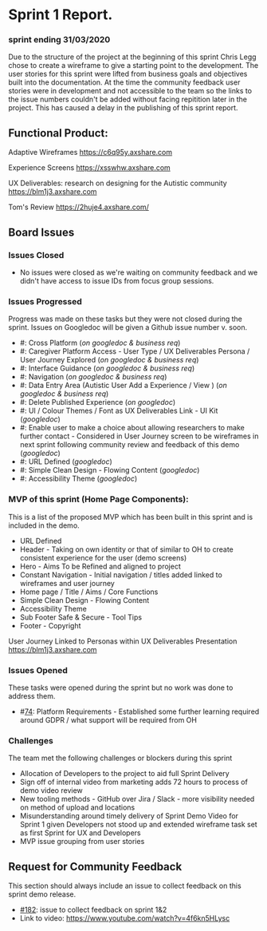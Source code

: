 # Sprint 1 Report.
### sprint ending 31/03/2020

Due to the structure of the project at the beginning of this sprint Chris Legg chose to create a wireframe to give a starting point to the development. The user stories for this sprint were lifted from business goals and objectives built into the documentation. At the time the community feedback user stories were in development and not accessible to the team so the links to the issue numbers couldn't be added without facing repitition later in the project. This has caused a delay in the publishing of this sprint report. 

## Functional Product:

Adaptive Wireframes 
https://c6q95y.axshare.com

Experience Screens 
https://xsswhw.axshare.com 

UX Deliverables: research on designing for the Autistic community 
https://blm1j3.axshare.com

Tom's Review
https://2huje4.axshare.com/

## Board Issues

### Issues Closed
* No issues were closed as we're waiting on community feedback and we didn't have access to issue IDs from focus group sessions.

### Issues Progressed
Progress was made on these tasks but they were not closed during the sprint. Issues on Googledoc will be given a Github issue number v. soon.
*	#: Cross Platform (*on googledoc & business req*)
*	#: Caregiver Platform Access - User Type / UX Deliverables Persona / User  Journey Explored (*on googledoc & business req*)
*	#: Interface Guidance (*on googledoc & business req*)
* 	#: Navigation (*on googledoc & business req*)
*	#: Data Entry Area (Autistic User Add a Experience / View ) (*on googledoc & business req*)
*	#: Delete Published Experience (*on googledoc*)
*	#: UI / Colour Themes / Font as UX Deliverables Link - UI Kit (*googledoc*)
*	#: Enable user to make a choice about allowing researchers to make further contact - Considered in User Journey screen to be wireframes in next sprint following community review and feedback of this demo (*googledoc*)
*	#: URL Defined (*googledoc*)
*	#: Simple Clean Design - Flowing Content (*googledoc*)
* 	#: Accessibility Theme (*googledoc*)

### MVP of this sprint (Home Page Components): 
This is a list of the proposed MVP which has been built in this sprint and is included in the demo. 
*	URL Defined 
*	Header - Taking on own identity or that of similar to OH to create consistent experience for the user (demo screens)
*	Hero - Aims To be Refined and aligned to project 
*	Constant Navigation - Initial navigation / titles added linked to wireframes and user journey 
*	Home page / Title / Aims / Core Functions  
*	Simple Clean Design - Flowing Content 
*	Accessibility Theme 
*	Sub Footer Safe & Secure - Tool Tips 
*	Footer - Copyright 

User Journey Linked to Personas within UX Deliverables Presentation 
https://blm1j3.axshare.com

### Issues Opened

These tasks were opened during the sprint but no work was done to address them.

*	#[74](https://github.com/alan-turing-institute/AutisticaCitizenScience/issues/74): Platform Requirements - Established some further learning required around GDPR / what support will be required from OH
	
### Challenges

The team met the following challenges or blockers during this sprint

* Allocation of Developers to the project to aid full Sprint Delivery 
*	Sign off of internal video from marketing adds 72 hours to process of demo video review 
*	New tooling methods - GitHub over Jira / Slack - more visibility needed on method of upload and locations 
*	Misunderstanding around timely delivery of Sprint Demo Video for Sprint 1 given Developers not stood up and extended wireframe task set as first Sprint for UX and Developers
*	MVP issue grouping from user stories 
	
## Request for Community Feedback

This section should always include an issue to collect feedback on this sprint demo release.

* [#182](https://github.com/alan-turing-institute/AutisticaCitizenScience/issues/182): issue to collect feedback on sprint 1&2
*	Link to video: https://www.youtube.com/watch?v=4f6kn5HLysc 

